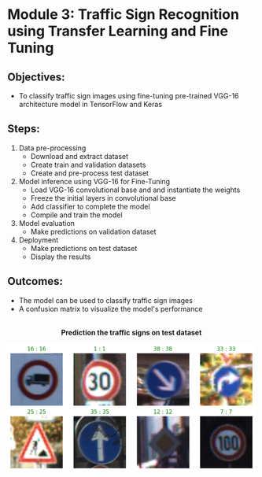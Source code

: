 # Module 3: Traffic Sign Recognition using Transfer Learning and Fine Tuning

## Objectives:
- To classify traffic sign images using fine-tuning pre-trained VGG-16 architecture model in TensorFlow and Keras

## Steps:
1. Data pre-processing
    - Download and extract dataset
    - Create train and validation datasets
    - Create and pre-process test dataset
2. Model inference using VGG-16 for Fine-Tuning
    - Load VGG-16 convolutional base and and instantiate the weights
    - Freeze the initial layers in convolutional base
    - Add classifier to complete the model
    - Compile and train the model
3. Model evaluation
    - Make predictions on validation dataset
4. Deployment
    - Make predictions on test dataset
    - Display the results

## Outcomes:
- The model can be used to classify traffic sign images
- A confusion matrix to visualize the model's performance
<br><br>

<p align="center"><b>Prediction the traffic signs on test dataset</b></p>
<div align="center">
  <img src="https://github.com/OCR-tech/OCR-tech/blob/main/docs/img/module_ml3a.png"/>
</div>
<!-- ![Alt text](https://github.com/OCR-tech/OCR-tech/blob/main/docs/img/module_ml3a.png) -->
<br>

